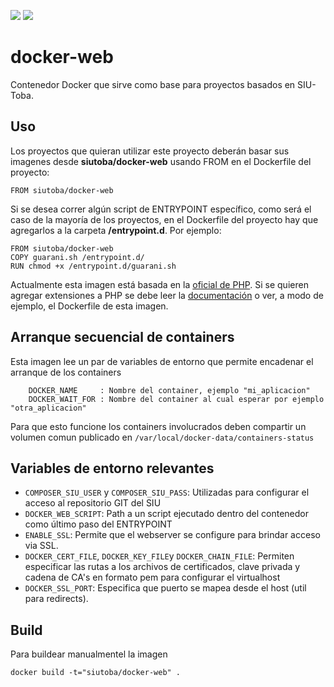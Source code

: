 [![](https://images.microbadger.com/badges/image/siutoba/docker-web.svg)](https://microbadger.com/images/siutoba/docker-web "Get your own image badge on microbadger.com")
[![](https://images.microbadger.com/badges/version/siutoba/docker-web.svg)](http://microbadger.com/images/siutoba/docker-web "Get your own version badge on microbadger.com")

# docker-web
Contenedor Docker que sirve como base para proyectos basados en SIU-Toba.

## Uso
Los proyectos que quieran utilizar este proyecto deberán basar sus imagenes desde **siutoba/docker-web** usando FROM en el Dockerfile
del proyecto:

```
FROM siutoba/docker-web
```

Si se desea correr algún script de ENTRYPOINT específico, como será el caso de la mayoría de los proyectos, en el Dockerfile
del proyecto hay que agregarlos a la carpeta **/entrypoint.d**. Por ejemplo:

```
FROM siutoba/docker-web
COPY guarani.sh /entrypoint.d/
RUN chmod +x /entrypoint.d/guarani.sh 
```

Actualmente esta imagen está basada en la [oficial de PHP](https://registry.hub.docker.com/_/php/). Si se quieren agregar
extensiones a PHP se debe leer la [documentación](https://registry.hub.docker.com/_/php/) o ver, a modo de ejemplo, el Dockerfile
de esta imagen. 

## Arranque secuencial de containers
Esta imagen lee un par de variables de entorno que permite encadenar el arranque de los containers
```
    DOCKER_NAME		: Nombre del container, ejemplo "mi_aplicacion"
    DOCKER_WAIT_FOR	: Nombre del container al cual esperar por ejemplo "otra_aplicacion"
```
Para que esto funcione los containers involucrados deben compartir un volumen comun publicado en `/var/local/docker-data/containers-status`

## Variables de entorno relevantes
 * `COMPOSER_SIU_USER` y `COMPOSER_SIU_PASS`: Utilizadas para configurar el acceso al repositorio GIT del SIU
 * `DOCKER_WEB_SCRIPT`: Path a un script ejecutado dentro del contenedor como último paso del ENTRYPOINT
 * `ENABLE_SSL`: Permite que el webserver se configure para brindar acceso via SSL.
 * `DOCKER_CERT_FILE`, `DOCKER_KEY_FILE`y `DOCKER_CHAIN_FILE`: Permiten especificar las rutas a los archivos de certificados, clave privada y cadena de CA's en formato pem para configurar el virtualhost
 * `DOCKER_SSL_PORT`: Especifica que puerto se mapea desde el host (util para redirects).
 
## Build
Para buildear manualmentel la imagen
```
docker build -t="siutoba/docker-web" .
```

